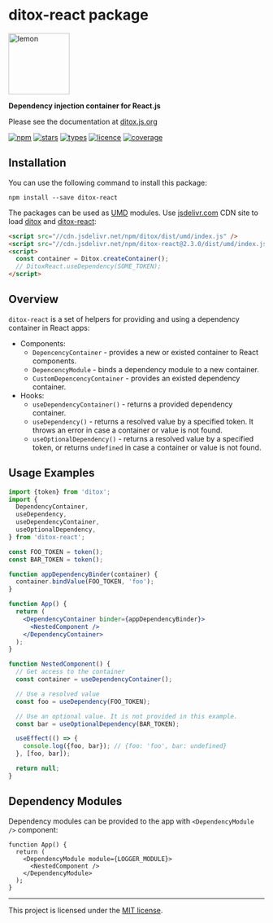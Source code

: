 # ditox-react package

<img alt="lemon" src="https://raw.githubusercontent.com/mnasyrov/ditox/master/lemon.svg" width="120" />

**Dependency injection container for React.js**

Please see the documentation at [ditox.js.org](https://ditox.js.org)

[![npm](https://img.shields.io/npm/v/ditox)](https://www.npmjs.com/package/ditox)
[![stars](https://img.shields.io/github/stars/mnasyrov/ditox)](https://github.com/mnasyrov/ditox/stargazers)
[![types](https://img.shields.io/npm/types/ditox)](https://www.npmjs.com/package/ditox)
[![licence](https://img.shields.io/github/license/mnasyrov/ditox)](https://github.com/mnasyrov/ditox/blob/master/LICENSE)
[![coverage](https://coveralls.io/repos/github/mnasyrov/ditox/badge)](https://coveralls.io/github/mnasyrov/ditox)

## Installation

You can use the following command to install this package:

```shell
npm install --save ditox-react
```

The packages can be used as [UMD](https://github.com/umdjs/umd) modules. Use
[jsdelivr.com](https://jsdelivr.com) CDN site to load
[ditox](https://www.jsdelivr.com/package/npm/ditox) and
[ditox-react](https://www.jsdelivr.com/package/npm/ditox-react):

```html
<script src="//cdn.jsdelivr.net/npm/ditox/dist/umd/index.js" />
<script src="//cdn.jsdelivr.net/npm/ditox-react@2.3.0/dist/umd/index.js" />
<script>
  const container = Ditox.createContainer();
  // DitoxReact.useDependency(SOME_TOKEN);
</script>
```

## Overview

`ditox-react` is a set of helpers for providing and using a dependency container
in React apps:

- Components:
  - `DepencencyContainer` - provides a new or existed container to React
    components.
  - `DepencencyModule` - binds a dependency module to a new container.
  - `CustomDepencencyContainer` - provides an existed dependency container.
- Hooks:
  - `useDependencyContainer()` - returns a provided dependency container.
  - `useDependency()` - returns a resolved value by a specified token. It throws
    an error in case a container or value is not found.
  - `useOptionalDependency()` - returns a resolved value by a specified token,
    or returns `undefined` in case a container or value is not found.

## Usage Examples

```jsx
import {token} from 'ditox';
import {
  DependencyContainer,
  useDependency,
  useDependencyContainer,
  useOptionalDependency,
} from 'ditox-react';

const FOO_TOKEN = token();
const BAR_TOKEN = token();

function appDependencyBinder(container) {
  container.bindValue(FOO_TOKEN, 'foo');
}

function App() {
  return (
    <DependencyContainer binder={appDependencyBinder}>
      <NestedComponent />
    </DependencyContainer>
  );
}

function NestedComponent() {
  // Get access to the container
  const container = useDependencyContainer();

  // Use a resolved value
  const foo = useDependency(FOO_TOKEN);

  // Use an optional value. It is not provided in this example.
  const bar = useOptionalDependency(BAR_TOKEN);

  useEffect(() => {
    console.log({foo, bar}); // {foo: 'foo', bar: undefined}
  }, [foo, bar]);

  return null;
}
```

## Dependency Modules

Dependency modules can be provided to the app with `<DependencyModule />`
component:

```tsx
function App() {
  return (
    <DependencyModule module={LOGGER_MODULE}>
      <NestedComponent />
    </DependencyModule>
  );
}
```

---

This project is licensed under the
[MIT license](https://github.com/mnasyrov/ditox/blob/master/LICENSE).

